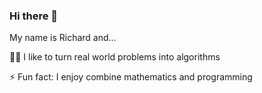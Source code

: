 ### Hi there 👋
My name is Richard and...

👨‍💻 I like to turn real world problems into algorithms

⚡ Fun fact: I enjoy combine mathematics and programming 



